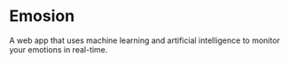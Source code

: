 # Emosion
A web app that uses machine learning and artificial intelligence to monitor your emotions in real-time.